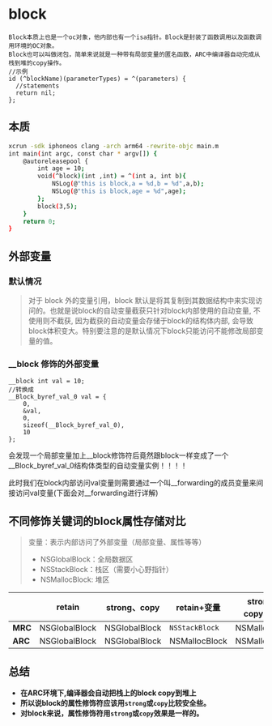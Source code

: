 # block

```
Block本质上也是一个oc对象，他内部也有一个isa指针。Block是封装了函数调用以及函数调用环境的OC对象。
Block也可以叫做闭包，简单来说就是一种带有局部变量的匿名函数，ARC中编译器自动完成从栈到堆的copy操作。
//示例
id (^blockName)(parameterTypes) = ^(parameters) {
  //statements
  return nil;
};
```

## 本质

```bash
xcrun -sdk iphoneos clang -arch arm64 -rewrite-objc main.m
int main(int argc, const char * argv[]) {
    @autoreleasepool {
        int age = 10;
        void(^block)(int ,int) = ^(int a, int b){
            NSLog(@"this is block,a = %d,b = %d",a,b);
            NSLog(@"this is block,age = %d",age);
        };
        block(3,5);
    }
    return 0;
}
```



## 外部变量

### 默认情况

> 对于 block 外的变量引用，block 默认是将其复制到其数据结构中来实现访问的。也就是说block的自动变量截获只针对block内部使用的自动变量, 不使用则不截获, 因为截获的自动变量会存储于block的结构体内部, 会导致block体积变大。特别要注意的是默认情况下block只能访问不能修改局部变量的值。

### __block 修饰的外部变量

```objc
__block int val = 10;
//转换成
__Block_byref_val_0 val = {
    0,
    &val,
    0,
    sizeof(__Block_byref_val_0),
    10
};
```

会发现一个局部变量加上__block修饰符后竟然跟block一样变成了一个__Block_byref_val_0结构体类型的自动变量实例！！！！

此时我们在block内部访问val变量则需要通过一个叫__forwarding的成员变量来间接访问val变量(下面会对__forwarding进行详解)

## 不同修饰关键词的block属性存储对比

> 变量：表示内部访问了外部变量（局部变量、属性等等）
>
> - NSGlobalBlock：全局数据区
> - NSStackBlock：栈区（需要小心野指针）
> - NSMallocBlock: 堆区

|         | retain        | strong、copy  | retain+变量    | strong、copy+变量 |
| ------- | ------------- | ------------- | -------------- | ----------------- |
| **MRC** | NSGlobalBlock | NSGlobalBlock | `NSStackBlock` | NSMallocBlock     |
| **ARC** | NSGlobalBlock | NSGlobalBlock | NSMallocBlock  | NSMallocBlock     |

## 总结

- **在ARC环境下,编译器会自动把栈上的block copy到堆上**
- **所以说block的属性修饰符应该用`strong`或`copy`比较安全些。**
- **对block来说，属性修饰符用`strong`或`copy`效果是一样的。**